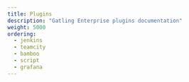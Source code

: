 ```yaml
---
title: Plugins
description: "Gatling Enterprise plugins documentation"
weight: 5000
ordering:
  - jenkins
  - teamcity
  - bamboo
  - script
  - grafana
---
```

